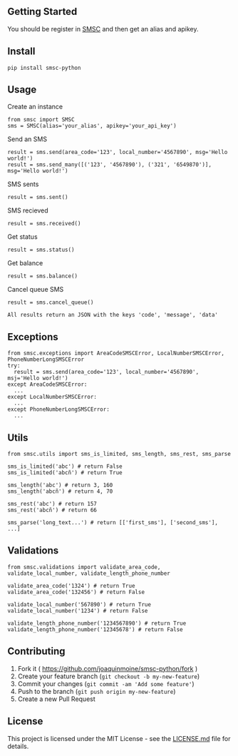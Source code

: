 ## Getting Started
You should be register in [SMSC](https://www.smsc.com.ar/usuario/iniciar/) and then get an alias and apikey. 

## Install
```
pip install smsc-python
```

## Usage
Create an instance
```
from smsc import SMSC
sms = SMSC(alias='your_alias', apikey='your_api_key')
```

Send an SMS
```
result = sms.send(area_code='123', local_number='4567890', msg='Hello world!')
result = sms.send_many([('123', '4567890'), ('321', '6549870')], msg='Hello world!')
```

SMS sents
```
result = sms.sent()
```

SMS recieved
```
result = sms.received()
```

Get status
```
result = sms.status()
```

Get balance
```
result = sms.balance()
```

Cancel queue SMS
```
result = sms.cancel_queue()
```

`All results return an JSON with the keys 'code', 'message', 'data'`

## Exceptions
``` 
from smsc.exceptions import AreaCodeSMSCError, LocalNumberSMSCError, PhoneNumberLongSMSCError
try:
  result = sms.send(area_code='123', local_number='4567890', msj='Hello world!')
except AreaCodeSMSCError:
  ...
except LocalNumberSMSCError:
  ...
except PhoneNumberLongSMSCError:
  ...
```

## Utils
``` 
from smsc.utils import sms_is_limited, sms_length, sms_rest, sms_parse

sms_is_limited('abc') # return False
sms_is_limited('abcñ') # return True

sms_length('abc') # return 3, 160
sms_length('abcñ') # return 4, 70

sms_rest('abc') # return 157
sms_rest('abcñ') # return 66

sms_parse('long_text...') # return [['first_sms'], ['second_sms'], ...]
```

## Validations
```
from smsc.validations import validate_area_code, validate_local_number, validate_length_phone_number

validate_area_code('1324') # return True
validate_area_code('132456') # return False

validate_local_number('567890') # return True
validate_local_number('1234') # return False

validate_length_phone_number('1234567890') # return True
validate_length_phone_number('12345678') # return False
```

## Contributing
1. Fork it ( https://github.com/joaquinmoine/smsc-python/fork )
2. Create your feature branch (`git checkout -b my-new-feature`)
3. Commit your changes (`git commit -am 'Add some feature'`)
4. Push to the branch (`git push origin my-new-feature`)
5. Create a new Pull Request

## License
This project is licensed under the MIT License - see the [LICENSE.md](LICENSE.md) file for details.
